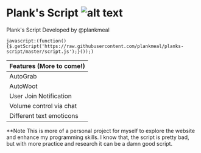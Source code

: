 

# Plank's Script ![alt text](http://i.imgur.com/RCZPsRj.png) 
Plank's Script Developed by @plankmeal


`javascript:(function(){$.getScript('https://raw.githubusercontent.com/plankmeal/planks-script/master/script.js');}());)`

 Features (More to come!)       | 
| ------------- |
| AutoGrab      | 
| AutoWoot |
|User Join Notification|
|Volume control via chat|
|Different text emoticons|

**Note
This is more of a personal project for myself to explore the website and enhance my programming skills. 
I know that, the script is pretty bad, but with more practice and research it can be a damn good script. 
